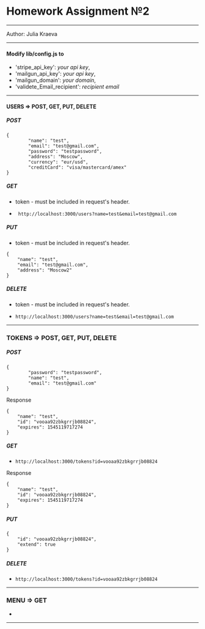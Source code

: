 # Homework Assignment №2
***
Author: Julia Kraeva
***



#### Modify lib/config.js to 

* 'stripe_api_key': _your api key_,
* 'mailgun_api_key': _your api key_,
* 'mailgun_domain': _your domain_,
* 'validete_Email_recipient': _recipient email_
***


#### USERS => POST, GET, PUT, DELETE

##### POST
```
{
        "name": "test",
        "email": "test@gmail.com",
        "password": "testpassword",
        "address": "Moscow",
        "currency": "eur/usd",
        "creditCard": "visa/mastercard/amex"
}
```

##### GET

* token - must be included in request's header.

* ``` http://localhost:3000/users?name=test&email=test@gmail.com```


##### PUT

* token - must be included in request's header.
```
{
    "name": "test",
    "email": "test@gmail.com",
    "address": "Moscow2"
}
```

##### DELETE

* token - must be included in request's header.

* ``` http://localhost:3000/users?name=test&email=test@gmail.com ```

***


### TOKENS => POST, GET, PUT, DELETE

##### POST
```
{
        "password": "testpassword",
        "name": "test",
        "email": "test@gmail.com"
}
```
Response
```
{
    "name": "test",
    "id": "vooaa92zbkgrrjb08824",
    "expires": 1545119717274
}
```

##### GET

* ``` http://localhost:3000/tokens?id=vooaa92zbkgrrjb08824 ```

Response
```
{
    "name": "test",
    "id": "vooaa92zbkgrrjb08824",
    "expires": 1545119717274
}
```

##### PUT

```
{
    "id": "vooaa92zbkgrrjb08824",
    "extend": true
}
```

##### DELETE

* ``` http://localhost:3000/tokens?id=vooaa92zbkgrrjb08824 ```

***
### MENU => GET
* ```  ```

***
